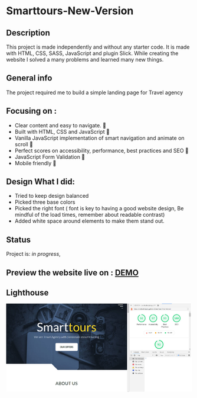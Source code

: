 # Smarttours-New-Version

## Description 
This project is made independently and without any starter code. It is made with HTML, CSS, SASS, JavaScript and plugin Slick.
While creating the website I solved a many problems and learned many new things.

## General info
The project required me to build a simple landing page for Travel agency

## Focusing on :
- Clear content and easy to navigate. 🚀
- Built with HTML, CSS and JavaScript 🚀
- Vanilla JavaScript implementation of smart navigation and animate on scroll 🚀
- Perfect scores on accessibility, performance, best practices and SEO 🚀
- JavaScript Form Validation 🚀
- Mobile friendly 🚀

## Design What I did:
- Tried to keep design balanced 
- Picked three base colors
- Picked the right font ( font is key to having a good website design,  Be mindful of the load times, remember about readable contrast)
- Added white space around elements to make them stand out.

## Status

Project is: _in progress_,

## Preview the website live on : [DEMO]( https://carolinafledgling.github.io/smarttours-New-Version/)

## Lighthouse
![](img/small/lighthouse.jpg)











